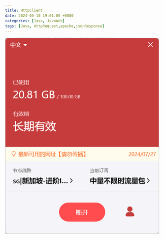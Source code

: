 ```yaml
---
title: HttpClient
date: 2024-05-10 19:01:00 +0800
categories: [Java, JavaWeb]
tags: [Java, HttpRequest,apache,jsonResponse]
---
```




![image-20241012151712514](assets/2024-10-10-test.assets/image-20241012151712514.png)
